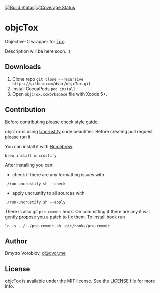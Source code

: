 [![Build Status](http://img.shields.io/travis/dvor/objcTox/master.svg?style=flat)](https://travis-ci.org/dvor/objcTox) [![Coverage Status](https://coveralls.io/repos/dvor/objcTox/badge.svg)](https://coveralls.io/r/dvor/objcTox)

# objcTox

Objective-C wrapper for [Tox](https://tox.im/).

Description will be here soon. :)

## Downloads

1. Clone repo `git clone --recursive https://github.com/dvor/objcTox.git`
2. Install CocoaPods `pod install`
3. Open `objcTox.xcworkspace` file with Xcode 5+.

## Contribution

Before contributing please check [style guide](objective-c-style-guide.md).

objcTox is using [Uncrustify](http://uncrustify.sourceforge.net/) code beautifier. Before creating pull request please run it.

You can install it with [Homebrew](http://brew.sh/):

```
brew install uncrustify
```

After installing you can:

- check if there are any formatting issues with

```
./run-uncrustify.sh --check
```

- apply uncrustify to all sources with

```
./run-uncrustify.sh --apply
```

There is also git `pre-commit` hook. On committing if there are any it will gently propose you a patch to fix them. To install hook run

```
ln -s ../../pre-commit.sh .git/hooks/pre-commit
```

## Author

Dmytro Vorobiov, d@dvor.me

## License

objcTox is available under the MIT license. See the [LICENSE](LICENSE) file for more info.

